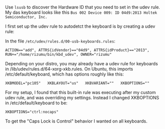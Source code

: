 Use `lsusb` to discover the Hardware ID that you need to set in the udev rule. My das keyboard looks like this `Bus 002 Device 009: ID 04d9:2013 Holtek Semiconductor, Inc.`

I first set up the udev rule to autodetct the keyboard is by creating a udev rule:

In the file `/etc/udev/rules.d/00-usb-keyboards.rules`:

```
ACTION=="add", ATTRS{idVendor}=="04d9", ATTRS{idProduct}=="2013", RUN+="/home/rizumu/bin/kbd_udev", OWNER="rizumu"
```


Depending on your distro, you may already have a udev rule for keyboards in /lib/udev/rules.d/64-xorg-xkb.rules. On Ubuntu, this imports /etc/default/keyboard, which has options roughly like this:

`XKBMODEL="pc105"   XKBLAYOUT="us"   XKBVARIANT=""   XKBOPTIONS=""`

For my setup, I found that this built-in rule was executing after my custom udev rule, and was overriding my settings. Instead I changed XKBOPTIONS in /etc/default/keyboard to be:

`XKBOPTIONS="ctrl:nocaps"`

To get the "Caps Lock is Control" behavior I wanted on all keyboards.